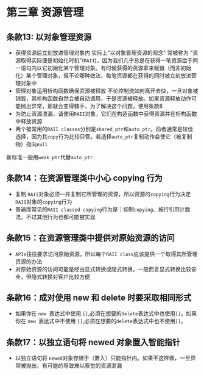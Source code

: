 # 第三章 资源管理

## 条款13: 以对象管理资源

* 获得资源后立刻放进管理对象内
	实际上"以对象管理资源的观念" 常被称为  "资源取得实际便是初始化时机"(`RAII`)，因为我们几乎总是在获得一笔资源后于同一语句内以它初始化某个管理对象。有时候获得的资源拿来赋值（而非初始化）某个管理对象，但不论哪种做法，每笔资源都在获得的同时被立刻放进管理对象中
* 管理对象运用析构函数确保资源被释放
	不论控制流如何离开去快，一旦对象被销毁，其析构函数自然会被自动调用，于是资源被释放。如果资源释放动作可能抛出异常，那就会变得棘手，为了解决这个问题，使用条款8
* 为防止资源泄漏，请使用`RAII`对象，它们在构造函数中获得资源并在析构函数中释放资源
* 两个被常用的`RAII classes`分别是`shared_ptr`和`auto_ptr`。前者通常是较佳选择，因为其`copy`行为比较只管。若选择`auto_ptr`复制动作会使它（被复制物）指向`null`



新标准一般用`weak_ptr`代替`auto_ptr`



## 条款14：在资源管理类中小心 copying 行为

* 复制 `RAII`对象必须一并复制它所管理的资源，所以资源的`copying`行为决定`RAII`对象的`copying`行为
* 普遍而常见的`RAII classed copying`行为是：抑制`copying`、施行引用计数法。不过其他行为也都可能被实现

## 条款15：在资源管理类中提供对原始资源的访问

* `APIs`往往要求访问原始资源，所以每个`RAII class`应该提供一个取得其所管理资源的办法
* 对原始资源的访问可能是经由显式转换或隐式转换。一般而言显式转换比较安全，但隐式转换对客户比较方便



## 条款16：成对使用 new 和 delete 时要采取相同形式

* 如果你在 `new `表达式中使用 `[]`,必须在想要的`delete`表达式中也使用`[]`。如果你在 `new `表达式中不使用 `[]`,必须在想要的`delete`表达式中也不使用`[]`。



## 条款17：以独立语句将 newed 对象置入智能指针

* 以独立语句将 `newed`对象存储于（置入）只能指针内。如果不这样做，一旦异常被抛出，有可能的导致难以察觉的资源泄漏
